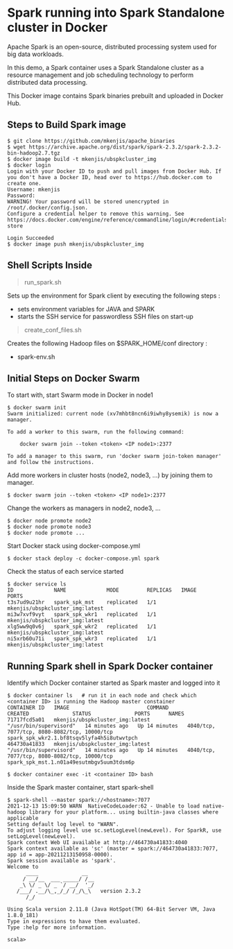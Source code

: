 # Spark running into Spark Standalone cluster in Docker

Apache Spark is an open-source, distributed processing system used for big data workloads.

In this demo, a Spark container uses a Spark Standalone cluster as a resource management and job scheduling technology to perform distributed data processing.

This Docker image contains Spark binaries prebuilt and uploaded in Docker Hub.

## Steps to Build Spark image
```shell
$ git clone https://github.com/mkenjis/apache_binaries
$ wget https://archive.apache.org/dist/spark/spark-2.3.2/spark-2.3.2-bin-hadoop2.7.tgz
$ docker image build -t mkenjis/ubspkcluster_img
$ docker login
Login with your Docker ID to push and pull images from Docker Hub. If you don't have a Docker ID, head over to https://hub.docker.com to create one.
Username: mkenjis
Password: 
WARNING! Your password will be stored unencrypted in /root/.docker/config.json.
Configure a credential helper to remove this warning. See
https://docs.docker.com/engine/reference/commandline/login/#credentials-store

Login Succeeded
$ docker image push mkenjis/ubspkcluster_img
```

## Shell Scripts Inside 

> run_spark.sh

Sets up the environment for Spark client by executing the following steps :
- sets environment variables for JAVA and SPARK
- starts the SSH service for passwordless SSH files on start-up

> create_conf_files.sh

Creates the following Hadoop files on $SPARK_HOME/conf directory :
- spark-env.sh

## Initial Steps on Docker Swarm

To start with, start Swarm mode in Docker in node1
```shell
$ docker swarm init
Swarm initialized: current node (xv7mhbt8ncn6i9iwhy8ysemik) is now a manager.

To add a worker to this swarm, run the following command:

    docker swarm join --token <token> <IP node1>:2377

To add a manager to this swarm, run 'docker swarm join-token manager' and follow the instructions.
```

Add more workers in cluster hosts (node2, node3, ...) by joining them to manager.
```shell
$ docker swarm join --token <token> <IP node1>:2377
```

Change the workers as managers in node2, node3, ...
```shell
$ docker node promote node2
$ docker node promote node3
$ docker node promote ...
```

Start Docker stack using docker-compose.yml
```shell
$ docker stack deploy -c docker-compose.yml spark
```

Check the status of each service started
```shell
$ docker service ls
ID             NAME             MODE         REPLICAS   IMAGE                             PORTS
t3s7ud9u21hr   spark_spk_mst    replicated   1/1        mkenjis/ubspkcluster_img:latest   
mi3w7xvf9vyt   spark_spk_wkr1   replicated   1/1        mkenjis/ubspkcluster_img:latest   
xlg5ww9q0v6j   spark_spk_wkr2   replicated   1/1        mkenjis/ubspkcluster_img:latest   
ni5xrb60u71i   spark_spk_wkr3   replicated   1/1        mkenjis/ubspkcluster_img:latest
```

## Running Spark shell in Spark Docker container

Identify which Docker container started as Spark master and logged into it
```shell
$ docker container ls   # run it in each node and check which <container ID> is running the Hadoop master constainer
CONTAINER ID   IMAGE                         COMMAND                  CREATED              STATUS              PORTS      NAMES
71717fcd5a01   mkenjis/ubspkcluster_img:latest   "/usr/bin/supervisord"   14 minutes ago   Up 14 minutes   4040/tcp, 7077/tcp, 8080-8082/tcp, 10000/tcp   spark_spk_wkr2.1.bf8tsqv5lyfa4h5i8utwvtpch
464730a41833   mkenjis/ubspkcluster_img:latest   "/usr/bin/supervisord"   14 minutes ago   Up 14 minutes   4040/tcp, 7077/tcp, 8080-8082/tcp, 10000/tcp   spark_spk_mst.1.n01a49esutmbgv5uum3tdsm6p

$ docker container exec -it <container ID> bash
```

Inside the Spark master container, start spark-shell
```shell
$ spark-shell --master spark://<hostname>:7077
2021-12-13 15:09:50 WARN  NativeCodeLoader:62 - Unable to load native-hadoop library for your platform... using builtin-java classes where applicable
Setting default log level to "WARN".
To adjust logging level use sc.setLogLevel(newLevel). For SparkR, use setLogLevel(newLevel).
Spark context Web UI available at http://464730a41833:4040
Spark context available as 'sc' (master = spark://464730a41833:7077, app id = app-20211213150958-0000).
Spark session available as 'spark'.
Welcome to
      ____              __
     / __/__  ___ _____/ /__
    _\ \/ _ \/ _ `/ __/  '_/
   /___/ .__/\_,_/_/ /_/\_\   version 2.3.2
      /_/
         
Using Scala version 2.11.8 (Java HotSpot(TM) 64-Bit Server VM, Java 1.8.0_181)
Type in expressions to have them evaluated.
Type :help for more information.

scala> 
```
